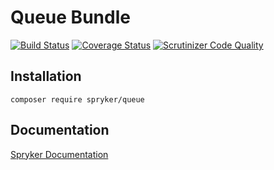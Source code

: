 # Queue Bundle
[![Build Status](https://travis-ci.org/spryker/Queue.svg)](https://travis-ci.org/spryker/Queue)
[![Coverage Status](https://coveralls.io/repos/github/spryker/Queue/badge.svg)](https://coveralls.io/github/spryker/Queue)
[![Scrutinizer Code Quality](https://scrutinizer-ci.com/g/spryker/Queue/badges/quality-score.png?b=master)](https://scrutinizer-ci.com/g/spryker/Queue/?branch=master)

## Installation

```
composer require spryker/queue
```

## Documentation

[Spryker Documentation](https://spryker.github.io)
